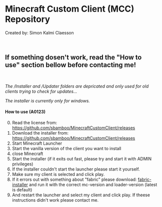 # Minecraft Custom Client (MCC) Repository
 Created by: Simon Kalmi Claesson

<br>

## If something dosen't work, read the "How to use" section bellow before contacting me!

<br>

*The /Installer and /Updater folders are depricated and only used for old clients trying to check for updates...*

*The installer is currently only for windows.*






#### How to use (A0123)
0. Read the license from: https://github.com/sbamboo/MinecraftCustomClient/releases
1. Download the installer from: https://github.com/sbamboo/MinecraftCustomClient/releases
2. Start Minecraft Launcher
3. Start the vanilla version of the client you want to install
4. close Minecraft
5. Start the installer (if it exits out fast, please try and start it with ADMIN privileges)
6. If the installer couldn't start the launcher please start it yourself.
7. Make sure my client is selected and click play.
8. If it errors out with something about "fabric" please download: [fabric-installer](https://maven.fabricmc.net/net/fabricmc/fabric-installer/0.11.0/fabric-installer-0.11.0.exe) and run it with the correct mc-version and loader-version (latest is default)
9. And restart the launcher and select my client and click play.
If theese instructions didn't work please contact me.
